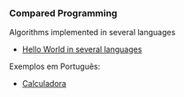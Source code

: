 ### Compared Programming

Algorithms implemented in several languages

* [Hello World in several languages](helloworld)

Exemplos em Português:

* [Calculadora](calculadora)
